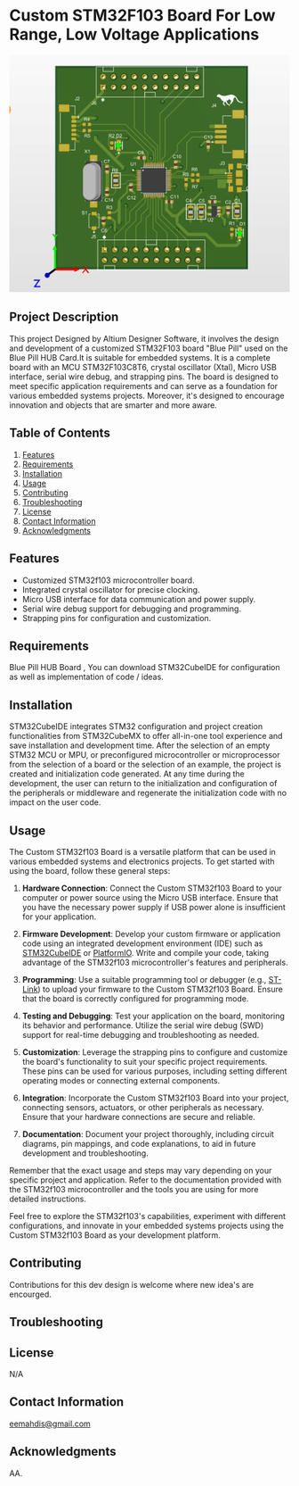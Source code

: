 # Custom STM32F103 Board For Low Range, Low Voltage Applications 

![Custom STM32f103 Board](PCB_3D_IMG.PNG)

## Project Description

This project Designed by Altium Designer Software, it involves the design and development of a customized STM32F103 board "Blue Pill" used on the Blue Pill HUB Card.It is suitable for embedded systems. It is a complete board with an MCU STM32F103C8T6, crystal oscillator (Xtal), Micro USB interface, serial wire debug, and strapping pins. The board is designed to meet specific application requirements and can serve as a foundation for various embedded systems projects. Moreover, it's designed to encourage innovation and objects that are smarter and more aware.

## Table of Contents

1. [Features](#features)
2. [Requirements](#requirements)
3. [Installation](#installation)
4. [Usage](#usage)
5. [Contributing](#contributing)
6. [Troubleshooting](#troubleshooting)
7. [License](#license)
8. [Contact Information](#contact-information)
9. [Acknowledgments](#acknowledgments)

## Features

- Customized STM32f103 microcontroller board.
- Integrated crystal oscillator for precise clocking.
- Micro USB interface for data communication and power supply.
- Serial wire debug support for debugging and programming.
- Strapping pins for configuration and customization.

## Requirements

Blue Pill HUB Board , You can download STM32CubeIDE for configuration as well as implementation of code / ideas. 


## Installation

STM32CubeIDE integrates STM32 configuration and project creation functionalities from STM32CubeMX to offer all-in-one tool experience and save installation and development time. After the selection of an empty STM32 MCU or MPU, or preconfigured microcontroller or microprocessor from the selection of a board or the selection of an example, the project is created and initialization code generated. At any time during the development, the user can return to the initialization and configuration of the peripherals or middleware and regenerate the initialization code with no impact on the user code.

## Usage

The Custom STM32f103 Board is a versatile platform that can be used in various embedded systems and electronics projects. To get started with using the board, follow these general steps:

1. **Hardware Connection**: Connect the Custom STM32f103 Board to your computer or power source using the Micro USB interface. Ensure that you have the necessary power supply if USB power alone is insufficient for your application.

2. **Firmware Development**: Develop your custom firmware or application code using an integrated development environment (IDE) such as [STM32CubeIDE](https://www.st.com/en/development-tools/stm32cubeide.html) or [PlatformIO](https://platformio.org/). Write and compile your code, taking advantage of the STM32f103 microcontroller's features and peripherals.

3. **Programming**: Use a suitable programming tool or debugger (e.g., [ST-Link](https://www.st.com/en/development-tools/st-link-v2.html)) to upload your firmware to the Custom STM32f103 Board. Ensure that the board is correctly configured for programming mode.

4. **Testing and Debugging**: Test your application on the board, monitoring its behavior and performance. Utilize the serial wire debug (SWD) support for real-time debugging and troubleshooting as needed.

5. **Customization**: Leverage the strapping pins to configure and customize the board's functionality to suit your specific project requirements. These pins can be used for various purposes, including setting different operating modes or connecting external components.

6. **Integration**: Incorporate the Custom STM32f103 Board into your project, connecting sensors, actuators, or other peripherals as necessary. Ensure that your hardware connections are secure and reliable.

7. **Documentation**: Document your project thoroughly, including circuit diagrams, pin mappings, and code explanations, to aid in future development and troubleshooting.

Remember that the exact usage and steps may vary depending on your specific project and application. Refer to the documentation provided with the STM32f103 microcontroller and the tools you are using for more detailed instructions.

Feel free to explore the STM32f103's capabilities, experiment with different configurations, and innovate in your embedded systems projects using the Custom STM32f103 Board as your development platform.


## Contributing

Contributions for this dev design is welcome where new idea's are encourged. 
## Troubleshooting


## License
N/A

## Contact Information
eemahdis@gmail.com

## Acknowledgments

AA.
